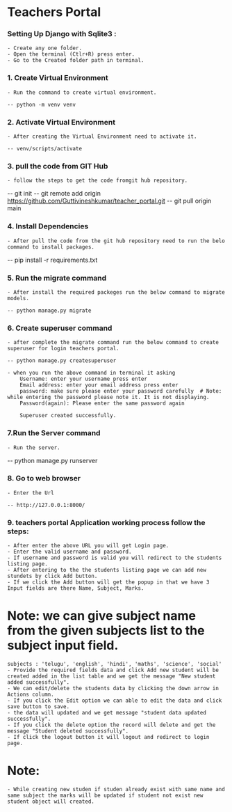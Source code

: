 # Teachers Portal
### Setting Up Django with Sqlite3 :
    - Create any one folder.
    - Open the terminal (Ctlr+R) press enter.
    - Go to the Created folder path in terminal.

### 1. Create Virtual Environment
    - Run the command to create virtual environment.

    -- python -m venv venv

### 2. Activate Virtual Environment
    - After creating the Virtual Environment need to activate it. 

    -- venv/scripts/activate

### 3. pull the code from GIT Hub
    - follow the steps to get the code fromgit hub repository.

   -- git init
   -- git remote add origin https://github.com/Guttivineshkumar/teacher_portal.git
   -- git pull origin main

### 4. Install Dependencies
    - After pull the code from the git hub repository need to run the belo command to install packages.

   -- pip install -r requirements.txt

### 5. Run the migrate command
    - After install the required packeges run the below command to migrate models.

    -- python manage.py migrate

### 6. Create superuser command
    - after complete the migrate command run the below command to create superuser for login teachers portal.

    -- python manage.py createsuperuser

    - when you run the above command in terminal it asking 
        Username: enter your username press enter
        Email address: enter your email address press enter
        password: make sure please enter your password carefully  # Note: while entering the password please note it. It is not displaying.
        Password(again): Please enter the same password again 

        Superuser created successfully.

### 7.Run the Server command
    - Run the server.

   -- python manage.py runserver

### 8. Go to web browser 
    - Enter the Url 

    -- http://127.0.0.1:8000/

### 9. teachers portal Application working process follow the steps:
    - After enter the above URL you will get Login page. 
    - Enter the valid username and password.
    - If username and password is valid you will redirect to the students listing page.
    - After entering to the the students listing page we can add new stundets by click Add button.
    - If we click the Add button will get the popup in that we have 3 Input fields are there Name, Subject, Marks.
# Note: we can give subject name from the given subjects list to the subject input field.
    subjects : 'telugu', 'english', 'hindi', 'maths', 'science', 'social'
    - Provide the required fields data and click Add new student will be created added in the list table and we get the message "New student added successfully".
    - We can edit/delete the students data by clicking the down arrow in Actions column.
    - If you click the Edit option we can able to edit the data and click save button to save.
    - the data will updated and we get message "student data updated successfully".
    - If you click the delete option the record will delete and get the message "Student deleted successfully".
    - If click the logout button it will logout and redirect to login page.

# Note:
    - While creating new studen if studen already exist with same name and same subject the marks will be updated if student not exist new student object will created.